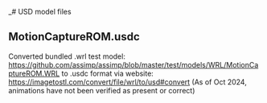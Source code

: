 _# USD model files

## MotionCaptureROM.usdc
Converted bundled .wrl test model:
    https://github.com/assimp/assimp/blob/master/test/models/WRL/MotionCaptureROM.WRL
to .usdc format via website:
    https://imagetostl.com/convert/file/wrl/to/usd#convert
(As of Oct 2024, animations have not been verified as present or correct)
